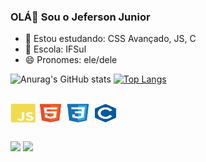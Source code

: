 ### OLÁ👋 Sou o Jeferson Junior

- 🌱 Estou estudando: CSS Avançado, JS, C
- 📖 Escola: IFSul
- 😄 Pronomes: ele/dele

![Anurag's GitHub stats](https://github-readme-stats.vercel.app/api?username=jjuniorleon&show_icons=true&theme=transparent)
[![Top Langs](https://github-readme-stats.vercel.app/api/top-langs/?username=jjuniorleon&layout=compact&progress=true&theme=transparent)](https://github.com/anuraghazra/github-readme-stats)

<div style="display: inline_block"><br>
  <img align="center" alt="Js" height="30" width="40" src="https://raw.githubusercontent.com/devicons/devicon/master/icons/javascript/javascript-plain.svg">
  <img align="center" alt="HTML" height="30" width="40" src="https://raw.githubusercontent.com/devicons/devicon/master/icons/html5/html5-original.svg">
  <img align="center" alt="CSS" height="30" width="40" src="https://raw.githubusercontent.com/devicons/devicon/master/icons/css3/css3-original.svg">
  <img align="center" alt="C" height="30" width="40" src="https://raw.githubusercontent.com/devicons/devicon/master/icons/c/c-plain.svg">
</div>
  
  ##
 
<div> 
 <a href="https://discord.com/invite/ykJ99TcR" target="_blank"><img src="https://img.shields.io/badge/Discord-7289DA?style=for-the-badge&logo=discord&logoColor=white" target="_blank"></a> 
  <a href = "mailto:jjuniormatosleon@gmail.com"><img src="https://img.shields.io/badge/-Gmail-%23333?style=for-the-badge&logo=gmail&logoColor=white" target="_blank"></a>
  
</div>
